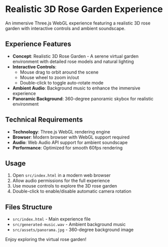 # Realistic 3D Rose Garden Experience

An immersive Three.js WebGL experience featuring a realistic 3D rose garden with interactive controls and ambient soundscape.

## Experience Features

- **Concept**: Realistic 3D Rose Garden - A serene virtual garden environment with detailed rose models and natural lighting
- **Interactive Controls**: 
  - Mouse drag to orbit around the scene
  - Mouse wheel to zoom in/out
  - Double-click to toggle auto-rotate mode
- **Ambient Audio**: Background music to enhance the immersive experience
- **Panoramic Background**: 360-degree panoramic skybox for realistic environment

## Technical Requirements

- **Technology**: Three.js WebGL rendering engine
- **Browser**: Modern browser with WebGL support required
- **Audio**: Web Audio API support for ambient soundscape
- **Performance**: Optimized for smooth 60fps rendering

## Usage

1. Open `src/index.html` in a modern web browser
2. Allow audio permissions for the full experience
3. Use mouse controls to explore the 3D rose garden
4. Double-click to enable/disable automatic camera rotation

## Files Structure

- `src/index.html` - Main experience file
- `src/generated-music.wav` - Ambient background music
- `src/assets/panorama.jpg` - 360-degree background image

Enjoy exploring the virtual rose garden!